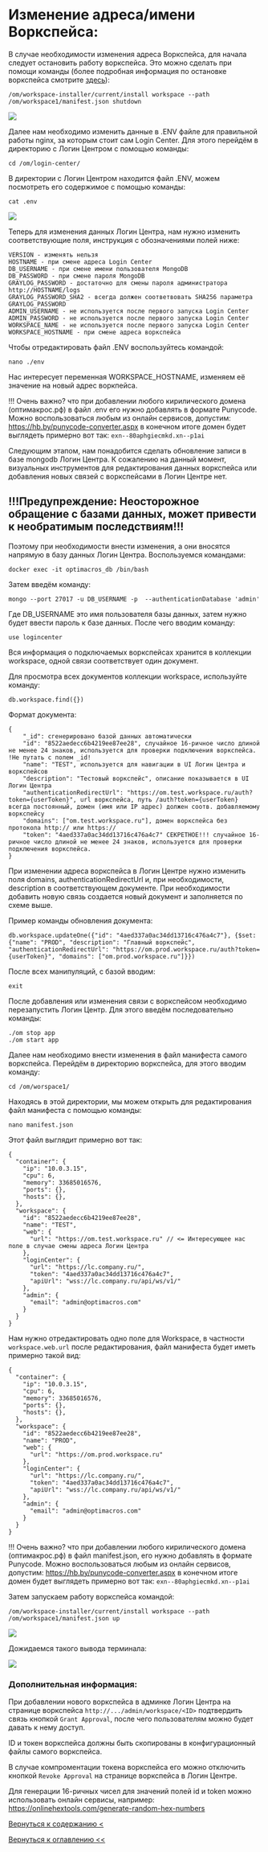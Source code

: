 # Изменение адреса/имени Воркспейса:

В случае необходимости изменения адреса Воркспейса, для начала следует остановить работу воркспейса. Это можно сделать 
при помощи команды (более подробная информация по остановке воркспейса смотрите [здесь](refreshWs.md)):

```/om/workspace-installer/current/install workspace --path /om/workspace1/manifest.json shutdown```

![](./pictures/sshPutty3.jpg)

Далее нам необходимо изменить данные в .ENV файле для правильной работы nginx, за которым стоит сам Login Center. Для 
этого перейдём в директорию с Логин Центром с помощью команды:

`cd /om/login-center/`

В директории с Логин Центром находится файл .ENV, можем посмотреть его содержимое с помощью команды:

`cat .env`

![](./pictures/catEnv.png)

Теперь для изменения данных Логин Центра, нам нужно изменить соответствующие поля, инструкция с обозначениями полей ниже:

```
VERSION - изменять нельзя
HOSTNAME - при смене адреса Login Center
DB_USERNAME - при смене имени пользователя MongoDB
DB_PASSWORD - при смене пароля MongoDB
GRAYLOG_PASSWORD - достаточно для смены пароля администратора http://HOSTNAME/logs
GRAYLOG_PASSWORD_SHA2 - всегда должен соответвовать SHA256 параметра GRAYLOG_PASSWORD
ADMIN_USERNAME - не используется после первого запуска Login Center
ADMIN_PASSWORD - не используется после первого запуска Login Center
WORKSPACE_NAME - не используется после первого запуска Login Center
WORKSPACE_HOSTNAME - при смене адреса воркспейса
```

Чтобы отредактировать файл .ENV воспользуйтесь командой:

`nano ./env`

Нас интересует переменная WORKSPACE_HOSTNAME, изменяем её значение на новый адрес воркпейса.

!!! Очень важно? что при добавлении любого кирилического домена (оптимакрос.рф) в файл .env его нужно добавлять в  формате 
Punycode. Можно воспользоваться любым из онлайн сервисов, допустим: https://hb.by/punycode-converter.aspx в конечном 
итоге домен будет выглядеть примерно вот так: `еxn--80aphgiecmkd.xn--p1ai`

Следующим этапом, нам понадобится сделать обновление записи в базе mongodb Логин Центра.
К сожалению на данный момент, визуальных инструментов для редактирования данных воркспейса или добавления новых связей с
 воркспейсами в Логин Центре нет. 
 
 ## !!!Предупреждение: Неосторожное обращение с базами данных, может привести к необратимым последствиям!!!
 
 Поэтому при необходимости внести изменения, а они вносятся напрямую в базу данных Логин Центра. Воспользуемся 
 командами:
 
`docker exec -it optimacros_db /bin/bash`

Затем введём команду:

`mongo --port 27017 -u DB_USERNAME -p  --authenticationDatabase 'admin'`

Где DB_USERNAME это имя пользователя базы данных, затем нужно будет ввести пароль к базе данных. После чего вводим 
команду:

`use logincenter`

Вся информация о подключаемых воркспейсах хранится в коллекции workspace, одной связи соответствует один документ.

Для просмотра всех документов коллекции workspace, используйте команду:

```
db.workspace.find({})
```

Формат документа:

```
{
    "_id": сгенерировано базой данных автоматически
    "id": "8522aedecc6b4219ee87ee28", случайное 16-ричное число длиной не менее 24 знаков, используется для проверки подключения воркспейса. !Не путать с полем _id!
    "name": "TEST", используется для навигации в UI Логин Центра и воркспейсов
    "description": "Тестовый воркспейс", описание показывается в UI Логин Центра
    "authenticationRedirectUrl": "https://om.test.workspace.ru/auth?token={userToken}", url воркспейса, путь /auth?token={userToken} всегда постоянный, домен (имя или IP адрес) должен соотв. добавляемому воркспейсу
    "domains": ["om.test.workspace.ru"], домен воркспейса без протокола http:// или https://
    "token": "4aed337a0ac34dd13716c476a4c7" СЕКРЕТНОЕ!!! случайное 16-ричное число длиной не менее 24 знаков, используется для проверки подключения воркспейса. 
}
```

При изменении адреса воркспейса в Логин Центре нужно изменить поля domains, authenticationRedirectUrl и, при необходимости, description в соответствующем документе.
При необходимости добавить новую связь создается новый документ и заполняется по схеме выше.

Пример команды обновления документа:

```
db.workspace.updateOne({"id": "4aed337a0ac34dd13716c476a4c7"}, {$set: {"name": "PROD", "description": "Главный воркспейс", "authenticationRedirectUrl": "https://om.prod.workspace.ru/auth?token={userToken}", "domains": ["om.prod.workspace.ru"]}})
```

После всех манипуляций, с базой вводим:

`exit`


После добавления или изменения связи с воркспейсом необходимо перезапустить Логин Центр. Для этого введём 
последовательно команды:

```
./om stop app
./om start app
```

Далее нам необходимо внести изменения в файл манифеста самого воркспейса. Перейдём в директорию воркспейса, для этого 
вводим команду:

`cd /om/worspace1/`

Находясь в этой директории, мы можем открыть для редактирования файл манифеста с помощью команды:

`nano manifest.json`

Этот файл выглядит примерно вот так:

```
{
  "container": {
    "ip": "10.0.3.15",
    "cpu": 6,
    "memory": 33685016576,
    "ports": {},
    "hosts": {},
  },
  "workspace": {
    "id": "8522aedecc6b4219ee87ee28",
    "name": "TEST",
    "web": {
      "url": "https://om.test.workspace.ru" // <= Интересующее нас поле в случае смены адреса Логин Центра
    },
    "loginCenter": {
      "url": "https://lc.company.ru/",
      "token": "4aed337a0ac34dd13716c476a4c7",
      "apiUrl": "wss://lc.company.ru/api/ws/v1/"
    },
    "admin": {
      "email": "admin@optimacros.com"
    }
  }
}
```

Нам нужно отредактировать одно поле для Workspace, в частности `workspace.web.url`
после редактирования, файл манифеста будет иметь примерно такой вид: 

```
{
  "container": {
    "ip": "10.0.3.15",
    "cpu": 6,
    "memory": 33685016576,
    "ports": {},
    "hosts": {},
  },
  "workspace": {
    "id": "8522aedecc6b4219ee87ee28",
    "name": "PROD",
    "web": {
      "url": "https://om.prod.workspace.ru"
    },
    "loginCenter": {
      "url": "https://lc.company.ru/",
      "token": "4aed337a0ac34dd13716c476a4c7",
      "apiUrl": "wss://lc.company.ru/api/ws/v1/"
    },
    "admin": {
      "email": "admin@optimacros.com"
    }
  }
}
```

!!! Очень важно? что при добавлении любого кирилического домена (оптимакрос.рф) в файл manifest.json, его нужно 
добавлять в  формате Punycode. Можно воспользоваться любым из онлайн сервисов, допустим: 
https://hb.by/punycode-converter.aspx в конечном итоге домен будет выглядеть примерно вот так: 
`еxn--80aphgiecmkd.xn--p1ai`

Затем запускаем работу воркспейса командой:

```/om/workspace-installer/current/install workspace --path /om/workspace1/manifest.json up```

![](./pictures/sshPutty7.jpg)

Дожидаемся такого вывода терминала:

![](./pictures/sshPutty8.jpg)

### Дополнительная информация:
При добавлении нового воркспейса в админке Логин Центра на странице воркспейса `http://.../admin/workspace/<ID>` 
подтвердить связь кнопкой `Grant Approval`, после чего пользователям можно будет давать к нему доступ. 

ID и токен воркспейса должны быть скопированы в конфигурационный файлы самого воркспейса.

В случае компроментации токена воркспейса его можно отключить кнопкой `Revoke Approval` на странице воркспейса в Логин 
Центре.

Для генерации 16-ричных чисел для значений полей id и token можно использовать онлайн сервисы, например: 
https://onlinehextools.com/generate-random-hex-numbers
  
[Вернуться к содержанию <](contents.md)

[Вернуться к оглавлению <<](index.md)
